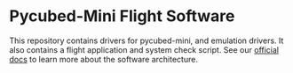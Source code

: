 # Pycubed-Mini Flight Software

This repository contains drivers for pycubed-mini, and emulation drivers. 
It also contains a flight application and system check script.
See our [official docs](https://pocketqube.readthedocs.io/en/latest/overview/software_arch.html) to learn more about the software architecture.
